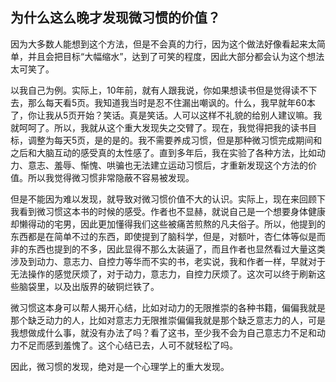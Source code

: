 
## 为什么这么晚才发现微习惯的价值？

因为大多数人能想到这个方法，但是不会真的力行，因为这个做法好像看起来太简单，并且会把目标“大幅缩水”，达到了可笑的程度，因此大部分都会认为这个想法太可笑了。

以我自己为例。实际上，10年前，就有人跟我说，你如果想读书但是觉得读不下去，那么每天看5页。我知道我当时是忍不住漏出嘲讽的。什么，我早就年60本了，你让我从5页开始？笑话。真是笑话。人可以这样不礼貌的给别人建议嘛。我就呵呵了。所以，我就从这个重大发现失之交臂了。现在，我觉得把我的读书目标，调整为每天5页，是的是的。我不需要养成习惯，但是那种微习惯完成期间和之后和大脑互动的感受真的太性感了。直到多年后，我在实验了各种方法，比如动力、意志、羞辱、惭愧、哄骗也无法建立运动习惯后，才重新发现这个方法的价值。所以我觉得微习惯非常隐蔽不容易被发现。

但是不能因为难以发现，就导致对微习惯价值不大的认识。实际上，现在来回顾下我看到微习惯这本书的时候的感受。作者也不显赫，就说自己是一个想要身体健康却懒得动的宅男，因此更加懂得我们这些被痛苦煎熬的凡夫俗子。所以，他提到的东西都是在简单不过的东西，即使提到了脑科学，但是，对额叶，杏仁体等似是而非的东西也提到的不多，因此显得不那么太装逼了，而且作者也显然看过大量这类涉及到动力、意志力、自控力等华而不实的书，老实说，我和作者一样，早就对于无法操作的感觉厌烦了，对于动力，意志力，自控力厌烦了。这次可以终于刷新这些脑袋里，以及出版界的破铜烂铁了。

微习惯这本身可以帮人揭开心结，比如对动力的无限推崇的各种书籍，偏偏我就是那个缺乏动力的人，比如对意志力无限推崇偏偏我就是那个缺乏意志力的人，可是我想做成什么事，就没有办法了吗？看了这书，至少我不会为自己意志力不足和动力不足而感到羞愧了。这个心结已去，人可不就轻松了吗。

因此，微习惯的发现，绝对是一个心理学上的重大发现。

